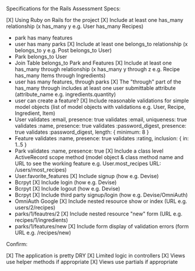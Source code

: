 Specifications for the Rails Assessment
Specs:

[X] Using Ruby on Rails for the project
[X] Include at least one has_many relationship (x has_many y e.g. User has_many Recipes)
  - park has many features
  - user has many parks
[X] Include at least one belongs_to relationship (x belongs_to y e.g. Post belongs_to User)
  - Park belongs_to User
  - Join Table belongs_to Park and Features
[X] Include at least one has_many through relationship (x has_many y through z e.g. Recipe has_many Items through Ingredients)
  - user has many features, through parks
[X] The "through" part of the has_many through includes at least one user submittable attribute (attribute_name e.g. ingredients.quantity)
 - user can create a feature?
[X] Include reasonable validations for simple model objects (list of model objects with validations e.g. User, Recipe, Ingredient, Item)
  - User
      validates :email, presence: true
      validates :email, uniqueness: true
      validates :name, presence: true
      validates :password_digest, presence: true
      validates :password_digest, length: { minimum: 8 }
  - Feature
      validates :name, presence: true
      validates :rating, inclusion: { in: 1..5 }
  - Park
      validates :name, presence: true
[X] Include a class level ActiveRecord scope method (model object & class method name and URL to see the working feature e.g. User.most_recipes URL: /users/most_recipes)
  - User.favorite_features
[X] Include signup (how e.g. Devise)
  - Bcrpyt
[X] Include login (how e.g. Devise)
  - Bcrpyt
[X] Include logout (how e.g. Devise)
  - Bcrpyt
[X] Include third party signup/login (how e.g. Devise/OmniAuth)
  - OmniAuth Google
[X] Include nested resource show or index (URL e.g. users/2/recipes)
  - parks/1/feautres/2
[X] Include nested resource "new" form (URL e.g. recipes/1/ingredients)
  - parks/1/features/new
[X] Include form display of validation errors (form URL e.g. /recipes/new)

Confirm:

[X] The application is pretty DRY
[X] Limited logic in controllers
[X] Views use helper methods if appropriate
[X] Views use partials if appropriate
